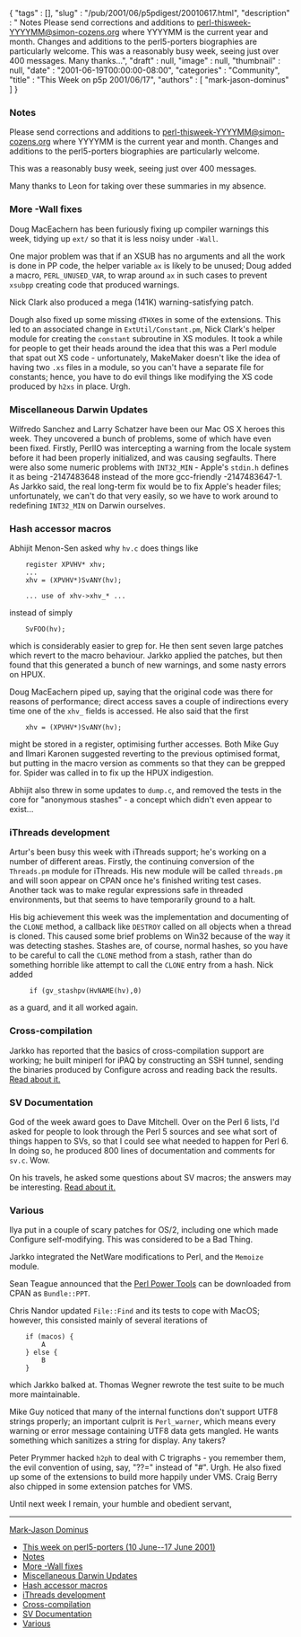 {
   "tags" : [],
   "slug" : "/pub/2001/06/p5pdigest/20010617.html",
   "description" : " Notes Please send corrections and additions to perl-thisweek-YYYYMM@simon-cozens.org where YYYYMM is the current year and month. Changes and additions to the perl5-porters biographies are particularly welcome. This was a reasonably busy week, seeing just over 400 messages. Many thanks...",
   "draft" : null,
   "image" : null,
   "thumbnail" : null,
   "date" : "2001-06-19T00:00:00-08:00",
   "categories" : "Community",
   "title" : "This Week on p5p 2001/06/17",
   "authors" : [
      "mark-jason-dominus"
   ]
}



### <span id="Notes">Notes</span>

Please send corrections and additions to perl-thisweek-YYYYMM@simon-cozens.org where YYYYMM is the current year and month. Changes and additions to the perl5-porters biographies are particularly welcome.

This was a reasonably busy week, seeing just over 400 messages.

Many thanks to Leon for taking over these summaries in my absence.

### <span id="More__Wall_fixes">More -Wall fixes</span>

Doug MacEachern has been furiously fixing up compiler warnings this week, tidying up `ext/` so that it is less noisy under `-Wall`.

One major problem was that if an XSUB has no arguments and all the work is done in PP code, the helper variable `ax` is likely to be unused; Doug added a macro, `PERL_UNUSED_VAR`, to wrap around `ax` in such cases to prevent `xsubpp` creating code that produced warnings.

Nick Clark also produced a mega (141K) warning-satisfying patch.

Dough also fixed up some missing `dTHX`es in some of the extensions. This led to an associated change in `ExtUtil/Constant.pm`, Nick Clark's helper module for creating the `constant` subroutine in XS modules. It took a while for people to get their heads around the idea that this was a Perl module that spat out XS code - unfortunately, MakeMaker doesn't like the idea of having two `.xs` files in a module, so you can't have a separate file for constants; hence, you have to do evil things like modifying the XS code produced by `h2xs` in place. Urgh.

### <span id="Miscellaneous_Darwin_Updates">Miscellaneous Darwin Updates</span>

Wilfredo Sanchez and Larry Schatzer have been our Mac OS X heroes this week. They uncovered a bunch of problems, some of which have even been fixed. Firstly, PerlIO was intercepting a warning from the locale system before it had been properly initialized, and was causing segfaults. There were also some numeric problems with `INT32_MIN` - Apple's `stdin.h` defines it as being -2147483648 instead of the more gcc-friendly -2147483647-1. As Jarkko said, the real long-term fix would be to fix Apple's header files; unfortunately, we can't do that very easily, so we have to work around to redefining `INT32_MIN` on Darwin ourselves.

### <span id="Hash_accessor_macros">Hash accessor macros</span>

Abhijit Menon-Sen asked why `hv.c` does things like

        register XPVHV* xhv;
        ...
        xhv = (XPVHV*)SvANY(hv);

        ... use of xhv->xhv_* ...

instead of simply

        SvFOO(hv);

which is considerably easier to grep for. He then sent seven large patches which revert to the macro behaviour. Jarkko applied the patches, but then found that this generated a bunch of new warnings, and some nasty errors on HPUX.

Doug MacEachern piped up, saying that the original code was there for reasons of performance; direct access saves a couple of indirections every time one of the `xhv_` fields is accessed. He also said that the first

        xhv = (XPVHV*)SvANY(hv);

might be stored in a register, optimising further accesses. Both Mike Guy and Ilmari Karonen suggested reverting to the previous optimised format, but putting in the macro version as comments so that they can be grepped for. Spider was called in to fix up the HPUX indigestion.

Abhijit also threw in some updates to `dump.c`, and removed the tests in the core for "anonymous stashes" - a concept which didn't even appear to exist...

### <span id="iThreads_development">iThreads development</span>

Artur's been busy this week with iThreads support; he's working on a number of different areas. Firstly, the continuing conversion of the `Threads.pm` module for iThreads. His new module will be called `threads.pm` and will soon appear on CPAN once he's finished writing test cases. Another tack was to make regular expressions safe in threaded environments, but that seems to have temporarily ground to a halt.

His big achievement this week was the implementation and documenting of the `CLONE` method, a callback like `DESTROY` called on all objects when a thread is cloned. This caused some brief problems on Win32 because of the way it was detecting stashes. Stashes are, of course, normal hashes, so you have to be careful to call the `CLONE` method from a stash, rather than do something horrible like attempt to call the `CLONE` entry from a hash. Nick added

         if (gv_stashpv(HvNAME(hv),0)

as a guard, and it all worked again.

### <span id="Cross_compilation">Cross-compilation</span>

Jarkko has reported that the basics of cross-compilation support are working; he built miniperl for iPAQ by constructing an SSH tunnel, sending the binaries produced by Configure across and reading back the results. [Read about it.](http://www.xray.mpe.mpg.de/mailing-lists/perl5-porters/2001-06/msg00737.html)

### <span id="SV_Documentation">SV Documentation</span>

God of the week award goes to Dave Mitchell. Over on the Perl 6 lists, I'd asked for people to look through the Perl 5 sources and see what sort of things happen to SVs, so that I could see what needed to happen for Perl 6. In doing so, he produced 800 lines of documentation and comments for `sv.c`. Wow.

On his travels, he asked some questions about SV macros; the answers may be interesting. [Read about it.](http://www.xray.mpe.mpg.de/mailing-lists/perl5-porters/2001-06/msg00586.html)

### <span id="Various">Various</span>

Ilya put in a couple of scary patches for OS/2, including one which made Configure self-modifying. This was considered to be a Bad Thing.

Jarkko integrated the NetWare modifications to Perl, and the `Memoize` module.

Sean Teague announced that the [Perl Power Tools](http://language.perl.com/ppt/) can be downloaded from CPAN as `Bundle::PPT`.

Chris Nandor updated `File::Find` and its tests to cope with MacOS; however, this consisted mainly of several iterations of

        if (macos) {
            A
        } else {
            B
        }

which Jarkko balked at. Thomas Wegner rewrote the test suite to be much more maintainable.

Mike Guy noticed that many of the internal functions don't support UTF8 strings properly; an important culprit is `Perl_warner`, which means every warning or error message containing UTF8 data gets mangled. He wants something which sanitizes a string for display. Any takers?

Peter Prymmer hacked `h2ph` to deal with C trigraphs - you remember them, the evil convention of using, say, "??=" instead of "\#". Urgh. He also fixed up some of the extensions to build more happily under VMS. Craig Berry also chipped in some extension patches for VMS.

Until next week I remain, your humble and obedient servant,

------------------------------------------------------------------------

[Mark-Jason Dominus](mailto:mjd-perl-thisweek-200106+@plover.com)
-   [This week on perl5-porters (10 June--17 June 2001)](#This_week_on_perl5_porters_10_June__17_June_2001)
-   [Notes](#Notes)
-   [More -Wall fixes](#More__Wall_fixes)
-   [Miscellaneous Darwin Updates](#Miscellaneous_Darwin_Updates)
-   [Hash accessor macros](#Hash_accessor_macros)
-   [iThreads development](#iThreads_development)
-   [Cross-compilation](#Cross_compilation)
-   [SV Documentation](#SV_Documentation)
-   [Various](#Various)

